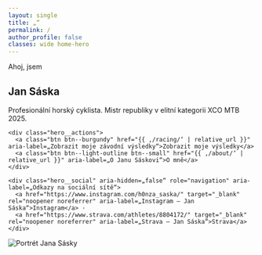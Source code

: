 ```yaml
---
layout: single
title: „“
permalink: /
author_profile: false
classes: wide home-hero
---
```


<section class="hero">
  <div class="hero__content">
    <p class="eyebrow">Ahoj, jsem</p>
    <h1><span class="accent">Jan Sáska</span></h1>
    <p class="lead">Profesionální horský cyklista. Mistr republiky v elitní kategorii XCO MTB 2025.</p>

    <div class="hero__actions">
      <a class="btn btn--burgundy" href="{{ ‚/racing/‘ | relative_url }}" aria-label=„Zobrazit moje závodní výsledky“>Zobrazit moje výsledky</a>
      <a class="btn btn--light-outline btn--small" href="{{ ‚/about/‘ | relative_url }}" aria-label=„O Janu Sáskovi“>O mně</a>
    </div>

    <div class="hero__social" aria-hidden=„false“ role="navigation" aria-label=„Odkazy na sociální sítě“>
      <a href="https://www.instagram.com/h0nza_saska/" target="_blank" rel="noopener noreferrer" aria-label=„Instagram — Jan Sáska“>Instagram</a> ·
      <a href="https://www.strava.com/athletes/8804172/" target="_blank" rel="noopener noreferrer" aria-label=„Strava — Jan Sáska“>Strava</a>
    </div>

  </div>

  <div class="hero__image" role="img" aria-label=„Portrét Jana Sásky“>
    <img src="{{ ‚/images/DSC05016.jpeg‘ | relative_url }}" alt="Portrét Jana Sásky">
  </div>
</section>
